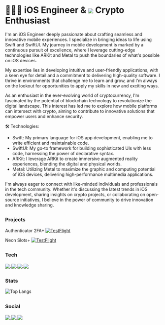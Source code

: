 <h1 align="left">👨🏽‍💻 iOS Engineer & <img align="center" src="https://img.icons8.com/color/50/bitcoin"/> Crypto Enthusiast </h1>


I'm an iOS Engineer deeply passionate about crafting seamless and innovative mobile experiences. I specialize in bringing ideas to life using Swift and SwiftUI. My journey in mobile development is marked by a continuous pursuit of excellence, where I leverage cutting-edge technologies like ARKit and Metal to push the boundaries of what's possible on iOS devices.

My expertise lies in developing intuitive and user-friendly applications, with a keen eye for detail and a commitment to delivering high-quality software. I thrive in environments that challenge me to learn and grow, and I'm always on the lookout for opportunities to apply my skills in new and exciting ways.

As an enthusiast in the ever-evolving world of cryptocurrency, I'm fascinated by the potential of blockchain technology to revolutionize the digital landscape. This interest has led me to explore how mobile platforms can intersect with crypto, aiming to contribute to innovative solutions that empower users and enhance security.

🛠️ Technologies:

- Swift: My primary language for iOS app development, enabling me to write efficient and maintainable code.
- SwiftUI: My go-to framework for building sophisticated UIs with less code, harnessing the power of declarative syntax.
- ARKit: I leverage ARKit to create immersive augmented reality experiences, blending the digital and physical worlds.
- Metal: Utilizing Metal to maximize the graphic and computing potential of iOS devices, delivering high-performance multimedia applications.

I'm always eager to connect with like-minded individuals and professionals in the tech community. Whether it's discussing the latest trends in iOS development, sharing insights on crypto projects, or collaborating on open-source initiatives, I believe in the power of community to drive innovation and knowledge sharing.

## <h3 align="left">Projects</h3>

Authenticator 2FA+ 
[![TestFlight](https://img.shields.io/badge/Join%20The%20TestFlight-blue)](https://testflight.apple.com/join/PDUIq4bp)

Neon Slots+ 
[![TestFlight](https://img.shields.io/badge/Join%20The%20TestFlight-blue)](https://testflight.apple.com/join/JgMpvNQP)

## <h3 align="left">Tech</h3>

<p align="left">
  <a href="https://developer.apple.com/xcode/" > <img align="center" src="https://img.icons8.com/color/50/xcode.png"/> </a>
  <a href="https://developer.apple.com/swift/" > <img align="center" src="https://img.icons8.com/color/50/swift.png"/> </a>
  <a href="https://firebase.com/" > <img align="center" src="https://img.icons8.com/color/50/firebase.png"/> </a>
  <a href="https://circleci.com/" > <img align="center" src="https://img.icons8.com/color/50/circleci.png"/> </a>
</p>

## <h3 align="left">Stats</h3>
  
![Top Langs](https://github-readme-stats.vercel.app/api/top-langs/?username=KelCodesStuff&theme=gotham)

## <h3 align="left">Social</h3>

<p align="left"> 
  <a href="https://linkedin.com/in/kelcodes" > <img align="center" src="https://img.icons8.com/color/50/linkedin.png"/> </a>
  <a href="https://twitter.com/isequaltokel" > <img align="center" src="https://img.icons8.com/color/50/twitter.png"/> </a>
  <a href="https://twitch.com/kelcodes" > <img align="center" src="https://img.icons8.com/color/50/twitch.png"/> </a>
</p>
